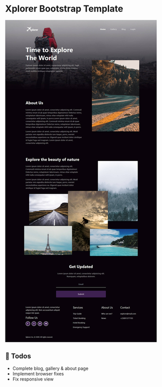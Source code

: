 # Xplorer Bootstrap Template

<img src="img/screenshot2.jpg" alt="Screenshot">

## :book: Todos
 - Complete blog, gallery & about page
 - Implement browser fixes
 - Fix responsive view
